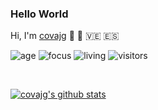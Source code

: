 ### Hello World
Hi, I'm [covajg](http://www.linkedin.com/in/jose-gregorio-cova) 👋 :rocket: 🇻🇪 🇪🇸

![age](https://img.shields.io/badge/age-41-blue)
![focus](https://img.shields.io/badge/focus-frontend-brightgreen)
![living](https://img.shields.io/badge/living-Madrid-3c9)
![visitors](https://komarev.com/ghpvc/?username=covajg&label=visitors) 

<br />

[![covajg's github stats](https://github-readme-stats.vercel.app/api?username=covajg&show_icons=true)](https://github.com/covajg)
